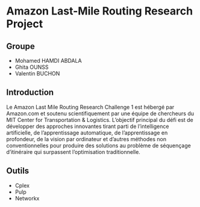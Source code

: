 # Amazon Last-Mile Routing Research Project

## Groupe
* Mohamed HAMDI ABDALA
* Ghita OUNSS
* Valentin BUCHON

## Introduction
Le Amazon Last Mile Routing Research Challenge 1 est hébergé par Amazon.com et soutenu scientifiquement
par une équipe de chercheurs du MIT Center for Transportation & Logistics. L’objectif principal du défi est de
développer des approches innovantes tirant parti de l’intelligence artificielle, de l’apprentissage automatique, de
l’apprentissage en profondeur, de la vision par ordinateur et d’autres méthodes non conventionnelles pour produire
des solutions au problème de séquenç̧age d’itinéraire qui surpassent l’optimisation traditionnelle.

## Outils
* Cplex
* Pulp
* Networkx